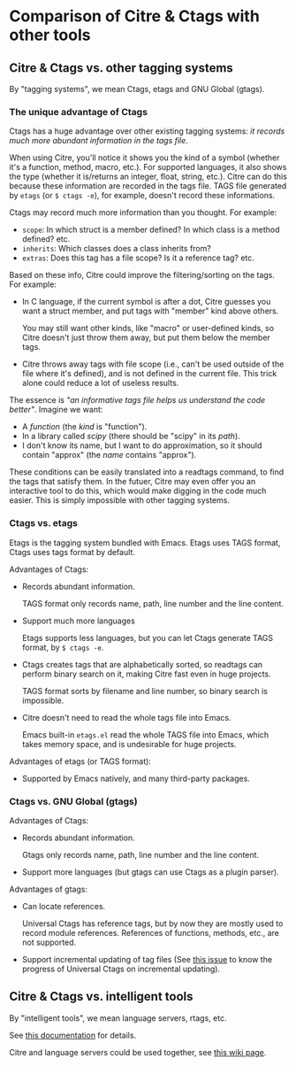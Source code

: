 # Comparison of Citre & Ctags with other tools

## Citre & Ctags vs. other tagging systems

By "tagging systems", we mean Ctags, etags and GNU Global (gtags).

### The unique advantage of Ctags

Ctags has a huge advantage over other existing tagging systems: *it records
much more abundant information in the tags file*.

When using Citre, you'll notice it shows you the kind of a symbol (whether it's
a function, method, macro, etc.). For supported languages, it also shows the
type (whether it is/returns an integer, float, string, etc.). Citre can do this
because these information are recorded in the tags file. TAGS file generated by
`etags` (or `$ ctags -e`), for example, doesn't record these informations.

Ctags may record much more information than you thought. For example:

- `scope`: In which struct is a member defined? In which class is a method
  defined? etc.
- `inherits`: Which classes does a class inherits from?
- `extras`: Does this tag has a file scope? Is it a reference tag? etc.

Based on these info, Citre could improve the filtering/sorting on the tags. For
example:

- In C language, if the current symbol is after a dot, Citre guesses you want a
  struct member, and put tags with "member" kind above others.

  You may still want other kinds, like "macro" or user-defined kinds, so Citre
  doesn't just throw them away, but put them below the member tags.

- Citre throws away tags with file scope (i.e., can't be used outside of the
  file where it's defined), and is not defined in the current file. This trick
  alone could reduce a lot of useless results.

The essence is *"an informative tags file helps us understand the code
better"*. Imagine we want:

- A *function* (the *kind* is "function").
- In a library called *scipy* (there should be "scipy" in its *path*).
- I don't know its name, but I want to do approximation, so it should contain
  "approx" (the *name* contains "approx").

These conditions can be easily translated into a readtags command, to find the
tags that satisfy them. In the futuer, Citre may even offer you an interactive
tool to do this, which would make digging in the code much easier. This is
simply impossible with other tagging systems.

### Ctags vs. etags

Etags is the tagging system bundled with Emacs. Etags uses TAGS format, Ctags
uses tags format by default.

Advantages of Ctags:

- Records abundant information.

  TAGS format only records name, path, line number and the line content.

- Support much more languages

  Etags supports less languages, but you can let Ctags generate TAGS format, by
  `$ ctags -e`.

- Ctags creates tags that are alphabetically sorted, so readtags can perform
  binary search on it, making Citre fast even in huge projects.

  TAGS format sorts by filename and line number, so binary search is
  impossible.

- Citre doesn't need to read the whole tags file into Emacs.

  Emacs built-in `etags.el` read the whole TAGS file into Emacs, which takes
  memory space, and is undesirable for huge projects.

Advantages of etags (or TAGS format):

- Supported by Emacs natively, and many third-party packages.

### Ctags vs. GNU Global (gtags)

Advantages of Ctags:

- Records abundant information.

  Gtags only records name, path, line number and the line content.

- Support more languages (but gtags can use Ctags as a plugin parser).

Advantages of gtags:

- Can locate references.

  Universal Ctags has reference tags, but by now they are mostly used to record
  module references. References of functions, methods, etc., are not supported.

- Support incremental updating of tag files (See [this
  issue](https://github.com/universal-ctags/ctags/issues/2697) to know the
  progress of Universal Ctags on incremental updating).

## Citre & Ctags vs. intelligent tools

By "intelligent tools", we mean language servers, rtags, etc.

See [this documentation](../developer-manual/design-principle.md) for details.

Citre and language servers could be used together, see [this wiki
page](https://github.com/universal-ctags/citre/wiki/Use-Citre-together-with-lsp-mode).
